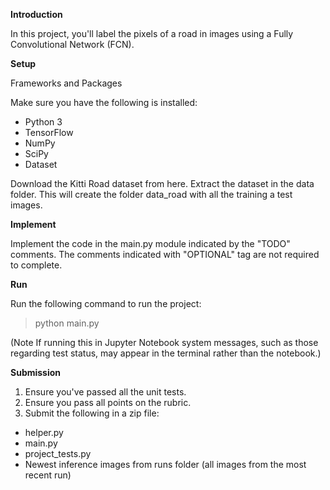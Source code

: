 <b>Introduction</b>

In this project, you'll label the pixels of a road in images using a Fully Convolutional Network (FCN).

<b>Setup</b>

Frameworks and Packages

Make sure you have the following is installed:
<ul>
  <li>Python 3</li>
  <li>TensorFlow</li>
  <li>NumPy</li>
  <li>SciPy</li>
  <li>Dataset</li>
</ul>

Download the Kitti Road dataset from here. Extract the dataset in the data folder. This will create the folder data_road with all the training a test images.

<b>Implement</b>

Implement the code in the main.py module indicated by the "TODO" comments. The comments indicated with "OPTIONAL" tag are not required to complete.

<b>Run</b>

Run the following command to run the project:
> python main.py

(Note If running this in Jupyter Notebook system messages, such as those regarding test status, may appear in the terminal rather than the notebook.)

<b>Submission</b>
1. Ensure you've passed all the unit tests.
2. Ensure you pass all points on the rubric.
3. Submit the following in a zip file:
<ul>
  <li>helper.py</li>
  <li>main.py</li>
  <li>project_tests.py</li>
  <li>Newest inference images from runs folder (all images from the most recent run)</li>
</ul>
